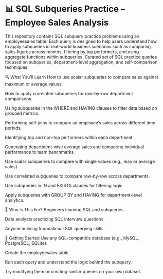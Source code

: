 # 📊 SQL Subqueries Practice – Employee Sales Analysis

This repository contains SQL subquery practice problems using an employeesales table. Each query is designed to help users understand how to apply subqueries in real-world business scenarios such as comparing sales figures across months, filtering by top performers, and using aggregate functions within subqueries. Curated set of SQL practice queries focused on subqueries, department-level aggregation, and self-comparison techniques.

🔍 What You'll Learn
How to use scalar subqueries to compare sales against maximum or average values.

How to apply correlated subqueries for row-by-row department comparisons.

Using subqueries in the WHERE and HAVING clauses to filter data based on grouped metrics.

Performing self-joins to compare an employee’s sales across different time periods.

Identifying top and non-top performers within each department.

Generating department-wise average sales and comparing individual performance to team benchmarks.

Use scalar subqueries to compare with single values (e.g., max or average sales).

Use correlated subqueries to compare row-by-row across departments.

Use subqueries in IN and EXISTS clauses for filtering logic.

Apply subqueries with GROUP BY and HAVING for department-level analytics.

🧠 Who Is This For?
Beginners learning SQL and subqueries.

Data analysts practicing SQL interview questions.

Anyone building foundational SQL querying skills.

🚀 Getting Started
Use any SQL-compatible database (e.g., MySQL, PostgreSQL, SQLite).

Create the employeesales table.

Run each query and understand the logic behind the subquery.

Try modifying them or creating similar queries on your own dataset.
